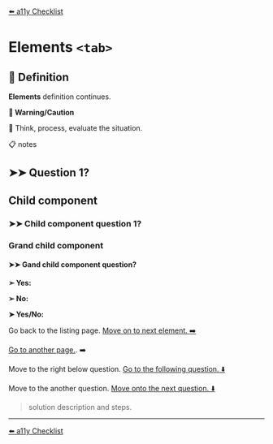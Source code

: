 [⬅️ a11y Checklist](a11y-checklist.md)

# Elements `<tab>`

## 📖 Definition

**Elements** definition continues.

**🛑 Warning/Caution**

🤔 Think, process, evaluate the situation.

📋 notes

## ➤➤ Question 1?

<a name="child-component"></a>
## Child component

### ➤➤ Child component question 1?


<a name="grand-child-component"></a>
### Grand child component 

#### ➤➤ Gand child component question?


**➣ Yes:** 

**➢ No:** 

**➤ Yes/No:** 


Go back to the listing page.
[Move on to next element. ➡️](a11y-checklist.md)

[Go to another page.](page.md). ➡️

Move to the right below question. 
[Go to the following question. ⬇️](#anchor)

Move to the another question.
[Move onto the next question. ⬇️](#anchor) 

> solution description and steps.


---
[⬅️ a11y Checklist](a11y-checklist.md)